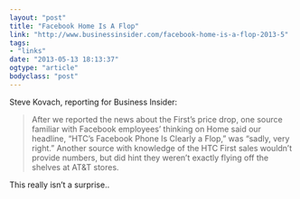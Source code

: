 ```yaml
---
layout: "post"
title: "Facebook Home Is A Flop"
link: "http://www.businessinsider.com/facebook-home-is-a-flop-2013-5"
tags: 
- "links"
date: "2013-05-13 18:13:37"
ogtype: "article"
bodyclass: "post"
---
```


Steve Kovach, reporting for Business Insider:

> After we reported the news about the First’s price drop, one source familiar with Facebook employees’ thinking on Home said our headline, “HTC’s Facebook Phone Is Clearly a Flop,” was “sadly, very right.” Another source with knowledge of the HTC First sales wouldn’t provide numbers, but did hint they weren’t exactly flying off the shelves at AT&T stores.

This really isn’t a surprise..